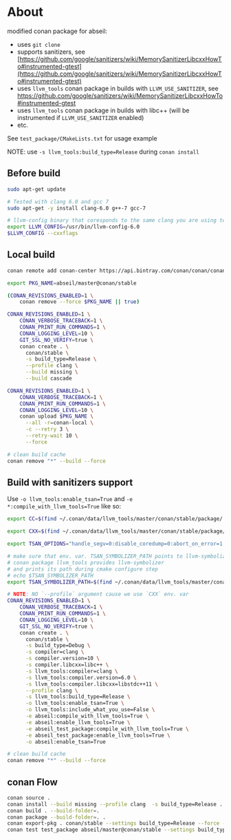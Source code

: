 # About

modified conan package for abseil:

* uses `git clone`
* supports sanitizers, see [https://github.com/google/sanitizers/wiki/MemorySanitizerLibcxxHowTo#instrumented-gtest](https://github.com/google/sanitizers/wiki/MemorySanitizerLibcxxHowTo#instrumented-gtest)
* uses `llvm_tools` conan package in builds with `LLVM_USE_SANITIZER`, see https://github.com/google/sanitizers/wiki/MemorySanitizerLibcxxHowTo#instrumented-gtest
* uses `llvm_tools` conan package in builds with libc++ (will be instrumented if `LLVM_USE_SANITIZER` enabled)
* etc.

See `test_package/CMakeLists.txt` for usage example

NOTE: use `-s llvm_tools:build_type=Release` during `conan install`

## Before build

```bash
sudo apt-get update

# Tested with clang 6.0 and gcc 7
sudo apt-get -y install clang-6.0 g++-7 gcc-7

# llvm-config binary that coresponds to the same clang you are using to compile
export LLVM_CONFIG=/usr/bin/llvm-config-6.0
$LLVM_CONFIG --cxxflags
```

## Local build

```bash
conan remote add conan-center https://api.bintray.com/conan/conan/conan-center False

export PKG_NAME=abseil/master@conan/stable

(CONAN_REVISIONS_ENABLED=1 \
    conan remove --force $PKG_NAME || true)

CONAN_REVISIONS_ENABLED=1 \
    CONAN_VERBOSE_TRACEBACK=1 \
    CONAN_PRINT_RUN_COMMANDS=1 \
    CONAN_LOGGING_LEVEL=10 \
    GIT_SSL_NO_VERIFY=true \
    conan create . \
      conan/stable \
      -s build_type=Release \
      --profile clang \
      --build missing \
      --build cascade

CONAN_REVISIONS_ENABLED=1 \
    CONAN_VERBOSE_TRACEBACK=1 \
    CONAN_PRINT_RUN_COMMANDS=1 \
    CONAN_LOGGING_LEVEL=10 \
    conan upload $PKG_NAME \
      --all -r=conan-local \
      -c --retry 3 \
      --retry-wait 10 \
      --force

# clean build cache
conan remove "*" --build --force
```

## Build with sanitizers support

Use `-o llvm_tools:enable_tsan=True` and `-e *:compile_with_llvm_tools=True` like so:

```bash
export CC=$(find ~/.conan/data/llvm_tools/master/conan/stable/package/ -path "*bin/clang" | head -n 1)

export CXX=$(find ~/.conan/data/llvm_tools/master/conan/stable/package/ -path "*bin/clang++" | head -n 1)

export TSAN_OPTIONS="handle_segv=0:disable_coredump=0:abort_on_error=1:report_thread_leaks=0"

# make sure that env. var. TSAN_SYMBOLIZER_PATH points to llvm-symbolizer
# conan package llvm_tools provides llvm-symbolizer
# and prints its path during cmake configure step
# echo $TSAN_SYMBOLIZER_PATH
export TSAN_SYMBOLIZER_PATH=$(find ~/.conan/data/llvm_tools/master/conan/stable/package/ -path "*bin/llvm-symbolizer" | head -n 1)

# NOTE: NO `--profile` argument cause we use `CXX` env. var
CONAN_REVISIONS_ENABLED=1 \
    CONAN_VERBOSE_TRACEBACK=1 \
    CONAN_PRINT_RUN_COMMANDS=1 \
    CONAN_LOGGING_LEVEL=10 \
    GIT_SSL_NO_VERIFY=true \
    conan create . \
      conan/stable \
      -s build_type=Debug \
      -s compiler=clang \
      -s compiler.version=10 \
      -s compiler.libcxx=libc++ \
      -s llvm_tools:compiler=clang \
      -s llvm_tools:compiler.version=6.0 \
      -s llvm_tools:compiler.libcxx=libstdc++11 \
      --profile clang \
      -s llvm_tools:build_type=Release \
      -o llvm_tools:enable_tsan=True \
      -o llvm_tools:include_what_you_use=False \
      -e abseil:compile_with_llvm_tools=True \
      -e abseil:enable_llvm_tools=True \
      -e abseil_test_package:compile_with_llvm_tools=True \
      -e abseil_test_package:enable_llvm_tools=True \
      -o abseil:enable_tsan=True

# clean build cache
conan remove "*" --build --force
```

## conan Flow

```bash
conan source .
conan install --build missing --profile clang  -s build_type=Release .
conan build . --build-folder=.
conan package --build-folder=. .
conan export-pkg . conan/stable --settings build_type=Release --force --profile clang
conan test test_package abseil/master@conan/stable --settings build_type=Release --profile clang
```
